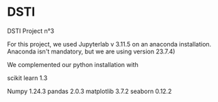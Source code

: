 # DSTI
DSTI Project n°3

For this project, we used Jupyterlab v 3.11.5 on an anaconda installation. Anaconda isn't mandatory, but we are using version 23.7.4)

We complemented our python installation with

scikit learn 1.3

Numpy 1.24.3
pandas 2.0.3
matplotlib 3.7.2
seaborn 0.12.2
